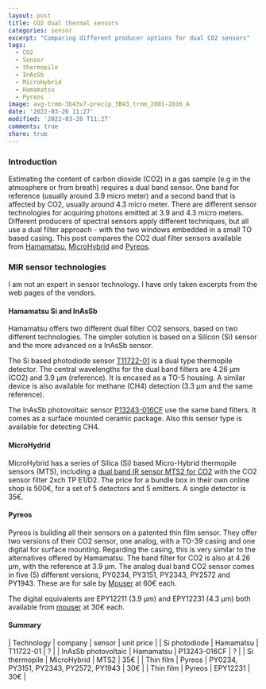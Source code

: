```yaml
---
layout: post
title: CO2 dual thermal sensors
categories: sensor
excerpt: "Comparing different producer options for dual CO2 sensors"
tags:
  - CO2
  - Sensor
  - thermopile
  - InAsSb
  - MicroHybrid
  - Hamamatsu
  - Pyreos
image: avg-trmm-3b43v7-precip_3B43_trmm_2001-2016_A
date: '2022-03-26 11:27'
modified: '2022-03-26 T11:27'
comments: true
share: true
---
```


### Introduction

Estimating the content of carbon dioxide (CO2) in a gas sample (e.g in the atmosphere or from breath) requires a dual band sensor. One band for reference (usually around 3.9 micro meter) and a second band that is affected by CO2, usually around 4.3 micro meter. There are different sensor technologies for acquiring photons emitted at 3.9 and 4.3 micro meters. Different producers of spectral sensors apply different techniques, but all use a dual filter approach - with the two windows embedded in a small TO based casing. This post compares the CO2 dual filter sensors available from [Hamamatsu](), [MicroHybrid]() and [Pyreos]().

### MIR sensor technologies

I am not an expert in sensor technology. I have only taken excerpts from the web pages of the vendors.

#### Hamamatsu Si and InAsSb

Hamamatsu offers two different dual filter CO2 sensors, based on two different technologies. The simpler solution is based on a Silicon (Si) sensor and the more advanced on a InAsSb sensor.

The Si based photodiode sensor [T11722-01](https://www.hamamatsu.com/eu/en/product/optical-sensors/infrared-detector/thermopile-detector/T11722-11.html) is a dual type thermopile detector. The central wavelengths for the dual band filters are 4.26 μm (CO2) and 3.9 μm (reference). It is encased as a TO-5 housing. A similar device is also available for methane (CH4) detection (3.3 μm and the same reference).

The InAsSb photovoltaic sensor [P13243-016CF](https://www.hamamatsu.com/eu/en/product/optical-sensors/infrared-detector/inassb-photovoltaic-detector/P13243-016CF.html) use the same band filters. It comes as a surface mounted ceramic package. Also this sensor type is available for detecting CH4.

#### MicroHydrid

MicroHybrid has a series of Silica (Si) based Micro-Hybrid thermopile sensors (MTS), including a [dual band IR sensor MTS2 for CO2](https://www.microhybrid.com/en/shop/gasanalysis/ndir-bundle-co2/?file=files/docs/downloads/datenblaetter/thermische-ir-detektoren/MH-datasheet-MTS2%20SENS%20single%20gas.pdf) with the CO2 sensor filter 2xch TP E1/D2.  The price for a bundle box in their own online shop is 500€, for a set of 5 detectors and 5 emitters. A single detector is 35€.

#### Pyreos

Pyreos is building all their sensors on a patented thin film sensor. They offer two versions of their CO2 sensor, one analog, with a TO-39 casing and one digital for surface mounting. Regarding the casing, this is very similar to the alternatives offered by Hamamatsu. The band filter for CO2 is also at 4.26 μm, with the reference at 3.9 μm. The analog dual band CO2 sensor comes in five (5) different versions, PY0234, PY3151, PY2343, PY2572 and PY1943. These are for sale by [Mouser](#) at 60€ each.

The digital equivalents are EPY12211 (3.9 μm) and EPY12231 (4.3 μm) both available from [mouser](#) at 30€ each.

#### Summary

| Technology | company | sensor | unit price |
| Si photodiode | Hamamatsu | T11722-01 | ? |
| InAsSb photovoltaic | Hamamatsu | P13243-016CF | ? |
| Si thermopile | MicroHybrid | MTS2 | 35€ |
| Thin film | Pyreos | PY0234, PY3151, PY2343, PY2572, PY1943 | 30€ |
| Thin film | Pyreos | EPY12231 | 30€ |
